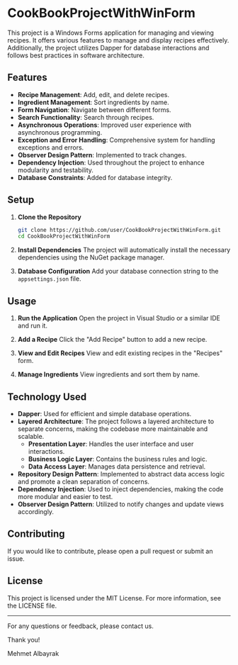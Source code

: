 # CookBookProjectWithWinForm

This project is a Windows Forms application for managing and viewing recipes. It offers various features to manage and display recipes effectively. Additionally, the project utilizes Dapper for database interactions and follows best practices in software architecture.

## Features

- **Recipe Management**: Add, edit, and delete recipes.
- **Ingredient Management**: Sort ingredients by name.
- **Form Navigation**: Navigate between different forms.
- **Search Functionality**: Search through recipes.
- **Asynchronous Operations**: Improved user experience with asynchronous programming.
- **Exception and Error Handling**: Comprehensive system for handling exceptions and errors.
- **Observer Design Pattern**: Implemented to track changes.
- **Dependency Injection**: Used throughout the project to enhance modularity and testability.
- **Database Constraints**: Added for database integrity.

## Setup

1. **Clone the Repository**
   ```bash
   git clone https://github.com/user/CookBookProjectWithWinForm.git
   cd CookBookProjectWithWinForm
   ```

2. **Install Dependencies**
   The project will automatically install the necessary dependencies using the NuGet package manager.

3. **Database Configuration**
   Add your database connection string to the `appsettings.json` file.

## Usage

1. **Run the Application**
   Open the project in Visual Studio or a similar IDE and run it.

2. **Add a Recipe**
   Click the "Add Recipe" button to add a new recipe.

3. **View and Edit Recipes**
   View and edit existing recipes in the "Recipes" form.

4. **Manage Ingredients**
   View ingredients and sort them by name.

## Technology Used

- **Dapper**: Used for efficient and simple database operations.
- **Layered Architecture**: The project follows a layered architecture to separate concerns, making the codebase more maintainable and scalable.
  - **Presentation Layer**: Handles the user interface and user interactions.
  - **Business Logic Layer**: Contains the business rules and logic.
  - **Data Access Layer**: Manages data persistence and retrieval.
- **Repository Design Pattern**: Implemented to abstract data access logic and promote a clean separation of concerns.
- **Dependency Injection**: Used to inject dependencies, making the code more modular and easier to test.
- **Observer Design Pattern**: Utilized to notify changes and update views accordingly.

## Contributing

If you would like to contribute, please open a pull request or submit an issue.

## License

This project is licensed under the MIT License. For more information, see the LICENSE file.

---

For any questions or feedback, please contact us.

Thank you!

Mehmet Albayrak
